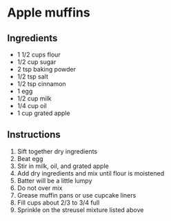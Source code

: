 # Apple muffins

## Ingredients

- 1 1/2 cups flour
- 1/2 cup sugar
- 2 tsp baking powder
- 1/2 tsp salt
- 1/2 tsp cinnamon
- 1 egg
- 1/2 cup milk
- 1/4 cup oil
- 1 cup grated apple

## Instructions

1. Sift together dry ingredients
2. Beat egg
3. Stir in milk, oil, and grated apple
4. Add dry ingredients and mix until flour is moistened
5. Batter will be a little lumpy
6. Do not over mix
7. Grease muffin pans or use cupcake liners
8. Fill cups about 2/3 to 3/4 full
9. Sprinkle on the streusel mixture listed above
